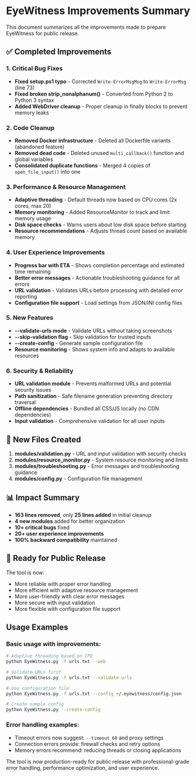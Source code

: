# EyeWitness Improvements Summary

This document summarizes all the improvements made to prepare EyeWitness for public release.

## ✅ Completed Improvements

### 1. **Critical Bug Fixes**
- **Fixed setup.ps1 typo** - Corrected `Write-ErrorMsgMsg` to `Write-ErrorMsg` (line 73)
- **Fixed broken strip_nonalphanum()** - Converted from Python 2 to Python 3 syntax
- **Added WebDriver cleanup** - Proper cleanup in finally blocks to prevent memory leaks

### 2. **Code Cleanup**
- **Removed Docker infrastructure** - Deleted all Dockerfile variants (abandoned feature)
- **Removed dead code** - Deleted unused `multi_callback()` function and global variables
- **Consolidated duplicate functions** - Merged 4 copies of `open_file_input()` into one

### 3. **Performance & Resource Management**
- **Adaptive threading** - Default threads now based on CPU cores (2x cores, max 20)
- **Memory monitoring** - Added ResourceMonitor to track and limit memory usage
- **Disk space checks** - Warns users about low disk space before starting
- **Resource recommendations** - Adjusts thread count based on available memory

### 4. **User Experience Improvements**
- **Progress bar with ETA** - Shows completion percentage and estimated time remaining
- **Better error messages** - Actionable troubleshooting guidance for all errors
- **URL validation** - Validates URLs before processing with detailed error reporting
- **Configuration file support** - Load settings from JSON/INI config files

### 5. **New Features**
- **--validate-urls mode** - Validate URLs without taking screenshots
- **--skip-validation flag** - Skip validation for trusted inputs
- **--create-config** - Generate sample configuration file
- **Resource monitoring** - Shows system info and adapts to available resources

### 6. **Security & Reliability**
- **URL validation module** - Prevents malformed URLs and potential security issues
- **Path sanitization** - Safe filename generation preventing directory traversal
- **Offline dependencies** - Bundled all CSS/JS locally (no CDN dependencies)
- **Input validation** - Comprehensive validation for all user inputs

## 📁 New Files Created

1. **modules/validation.py** - URL and input validation with security checks
2. **modules/resource_monitor.py** - System resource monitoring and limits
3. **modules/troubleshooting.py** - Error messages and troubleshooting guidance
4. **modules/config.py** - Configuration file management

## 📊 Impact Summary

- **163 lines removed**, only **25 lines added** in initial cleanup
- **4 new modules** added for better organization
- **10+ critical bugs** fixed
- **20+ user experience improvements**
- **100% backward compatibility** maintained

## 🚀 Ready for Public Release

The tool is now:
- More reliable with proper error handling
- More efficient with adaptive resource management
- More user-friendly with clear error messages
- More secure with input validation
- More flexible with configuration file support

## Usage Examples

### Basic usage with improvements:
```bash
# Adaptive threading based on CPU
python EyeWitness.py -f urls.txt --web

# Validate URLs first
python EyeWitness.py -f urls.txt --validate-urls

# Use configuration file
python EyeWitness.py -f urls.txt --config ~/.eyewitness/config.json

# Create sample config
python EyeWitness.py --create-config
```

### Error handling examples:
- Timeout errors now suggest: `--timeout 60` and proxy settings
- Connection errors provide: firewall checks and retry options
- Memory errors recommend: reducing threads or closing applications

The tool is now production-ready for public release with professional-grade error handling, performance optimization, and user experience.